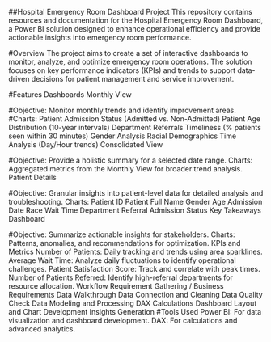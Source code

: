##Hospital Emergency Room Dashboard Project
This repository contains resources and documentation for the Hospital Emergency Room Dashboard, a Power BI solution designed to enhance operational efficiency and provide actionable insights into emergency room performance.

#Overview
The project aims to create a set of interactive dashboards to monitor, analyze, and optimize emergency room operations. The solution focuses on key performance indicators (KPIs) and trends to support data-driven decisions for patient management and service improvement.

#Features
Dashboards
Monthly View

#Objective: Monitor monthly trends and identify improvement areas.
#Charts:
Patient Admission Status (Admitted vs. Non-Admitted)
Patient Age Distribution (10-year intervals)
Department Referrals
Timeliness (% patients seen within 30 minutes)
Gender Analysis
Racial Demographics
Time Analysis (Day/Hour trends)
Consolidated View

#Objective: Provide a holistic summary for a selected date range.
Charts: Aggregated metrics from the Monthly View for broader trend analysis.
Patient Details

#Objective: Granular insights into patient-level data for detailed analysis and troubleshooting.
Charts:
Patient ID
Patient Full Name
Gender
Age
Admission Date
Race
Wait Time
Department Referral
Admission Status
Key Takeaways Dashboard

#Objective: Summarize actionable insights for stakeholders.
Charts:
Patterns, anomalies, and recommendations for optimization.
KPIs and Metrics
Number of Patients: Daily tracking and trends using area sparklines.
Average Wait Time: Analyze daily fluctuations to identify operational challenges.
Patient Satisfaction Score: Track and correlate with peak times.
Number of Patients Referred: Identify high-referral departments for resource allocation.
Workflow
Requirement Gathering / Business Requirements
Data Walkthrough
Data Connection and Cleaning
Data Quality Check
Data Modeling and Processing
DAX Calculations
Dashboard Layout and Chart Development
Insights Generation
#Tools Used
Power BI: For data visualization and dashboard development.
DAX: For calculations and advanced analytics.
